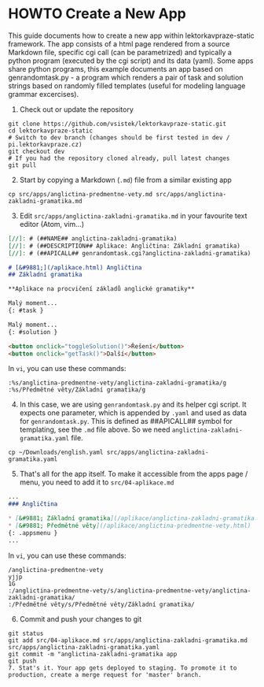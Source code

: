 # HOWTO Create a New App

This guide documents how to create a new app within lektorkavpraze-static framework. The app consists of a html page rendered from a source Markdown file, specific cgi call (can be parametrized) and typically a python program (executed by the cgi script) and its data (yaml). Some apps share python programs, this example documents an app based on genrandomtask.py - a program which renders a pair of task and solution strings based on randomly filled templates (useful for modeling language grammar excercises).

1. Check out or update the repository
```shell
git clone https://github.com/vsistek/lektorkavpraze-static.git
cd lektorkavpraze-static
# Switch to dev branch (changes should be first tested in dev / pi.lektorkavpraze.cz)
git checkout dev
# If you had the repository cloned already, pull latest changes
git pull
```
2. Start by copying a Markdown (`.md`) file from a similar existing app
```shell
cp src/apps/anglictina-predmentne-vety.md src/apps/anglictina-zakladni-gramatika.md
```
3. Edit `src/apps/anglictina-zakladni-gramatika.md` in your favourite text editor (Atom, vim...)
```markdown
[//]: # (##NAME## anglictina-zakladni-gramatika)
[//]: # (##DESCRIPTION## Aplikace: Angličtina: Základní gramatika)
[//]: # (##APICALL## genrandomtask.cgi?anglictina-zakladni-gramatika)

# [&#9881;](/aplikace.html) Angličtina
## Základní gramatika

**Aplikace na procvičení základů anglické gramatiky**

Malý moment...
{: #task }

Malý moment...
{: #solution }

<button onclick="toggleSolution()">Řešení</button>
<button onclick="getTask()">Další</button>
```
In `vi`, you can use these commands:
```vim
:%s/anglictina-predmentne-vety/anglictina-zakladni-gramatika/g
:%s/Předmětné věty/Základní gramatika/g
```
4. In this case, we are using `genrandomtask.py` and its helper cgi script. It expects one parameter, which is appended by `.yaml` and used as data for `genrandomtask.py`. This is defined as ##APICALL## symbol for templating, see the `.md` file above. So we need `anglictina-zakladni-gramatika.yaml` file.
```shell
cp ~/Downloads/english.yaml src/apps/anglictina-zakladni-gramatika.yaml
```
5. That's all for the app itself. To make it accessible from the apps page / menu, you need to add it to `src/04-aplikace.md`
```markdown
...
### Angličtina

* [&#9881; Základní gramatika](/aplikace/anglictina-zakladni-gramatika.html)
* [&#9881; Předmětné věty](/aplikace/anglictina-predmentne-vety.html)
{: .appsmenu }
...

```
In `vi`, you can use these commands:
```vim
/anglictina-predmentne-vety
yjjp
1G
:/anglictina-predmentne-vety/s/anglictina-predmentne-vety/anglictina-zakladni-gramatika/
:/Předmětné věty/s/Předmětné věty/Základní gramatika/
```
6. Commit and push your changes to git
```shell
git status
git add src/04-aplikace.md src/apps/anglictina-zakladni-gramatika.md src/apps/anglictina-zakladni-gramatika.yaml
git commit -m "anglictina-zakladni-gramatika app
git push
7. Stat's it. Your app gets deployed to staging. To promote it to production, create a merge request for 'master' branch.
```
